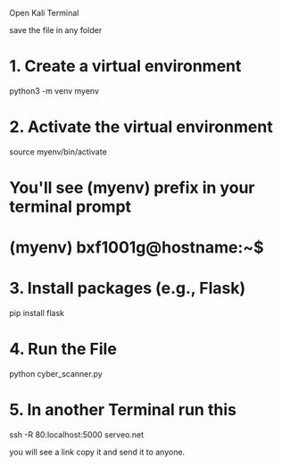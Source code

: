 Open Kali Terminal

save the file in any folder 
# 1. Create a virtual environment
python3 -m venv myenv

# 2. Activate the virtual environment
source myenv/bin/activate

# You'll see (myenv) prefix in your terminal prompt
# (myenv) bxf1001g@hostname:~$

# 3. Install packages (e.g., Flask)
pip install flask

# 4. Run the File
python cyber_scanner.py


# 5. In another Terminal run this 
ssh -R 80:localhost:5000 serveo.net

you will see a link copy it and send it to anyone.
